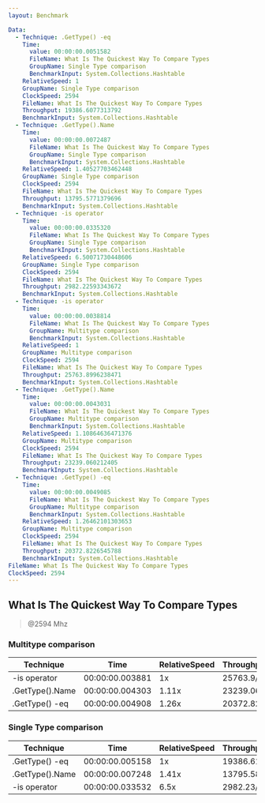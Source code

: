 ```yaml
---
layout: Benchmark

Data: 
  - Technique: .GetType() -eq
    Time: 
      value: 00:00:00.0051582
      FileName: What Is The Quickest Way To Compare Types
      GroupName: Single Type comparison
      BenchmarkInput: System.Collections.Hashtable
    RelativeSpeed: 1
    GroupName: Single Type comparison
    ClockSpeed: 2594
    FileName: What Is The Quickest Way To Compare Types
    Throughput: 19386.6077313792
    BenchmarkInput: System.Collections.Hashtable
  - Technique: .GetType().Name
    Time: 
      value: 00:00:00.0072487
      FileName: What Is The Quickest Way To Compare Types
      GroupName: Single Type comparison
      BenchmarkInput: System.Collections.Hashtable
    RelativeSpeed: 1.40527703462448
    GroupName: Single Type comparison
    ClockSpeed: 2594
    FileName: What Is The Quickest Way To Compare Types
    Throughput: 13795.5771379696
    BenchmarkInput: System.Collections.Hashtable
  - Technique: -is operator
    Time: 
      value: 00:00:00.0335320
      FileName: What Is The Quickest Way To Compare Types
      GroupName: Single Type comparison
      BenchmarkInput: System.Collections.Hashtable
    RelativeSpeed: 6.50071730448606
    GroupName: Single Type comparison
    ClockSpeed: 2594
    FileName: What Is The Quickest Way To Compare Types
    Throughput: 2982.22593343672
    BenchmarkInput: System.Collections.Hashtable
  - Technique: -is operator
    Time: 
      value: 00:00:00.0038814
      FileName: What Is The Quickest Way To Compare Types
      GroupName: Multitype comparison
      BenchmarkInput: System.Collections.Hashtable
    RelativeSpeed: 1
    GroupName: Multitype comparison
    ClockSpeed: 2594
    FileName: What Is The Quickest Way To Compare Types
    Throughput: 25763.8996238471
    BenchmarkInput: System.Collections.Hashtable
  - Technique: .GetType().Name
    Time: 
      value: 00:00:00.0043031
      FileName: What Is The Quickest Way To Compare Types
      GroupName: Multitype comparison
      BenchmarkInput: System.Collections.Hashtable
    RelativeSpeed: 1.10864636471376
    GroupName: Multitype comparison
    ClockSpeed: 2594
    FileName: What Is The Quickest Way To Compare Types
    Throughput: 23239.060212405
    BenchmarkInput: System.Collections.Hashtable
  - Technique: .GetType() -eq
    Time: 
      value: 00:00:00.0049085
      FileName: What Is The Quickest Way To Compare Types
      GroupName: Multitype comparison
      BenchmarkInput: System.Collections.Hashtable
    RelativeSpeed: 1.26462101303653
    GroupName: Multitype comparison
    ClockSpeed: 2594
    FileName: What Is The Quickest Way To Compare Types
    Throughput: 20372.8226545788
    BenchmarkInput: System.Collections.Hashtable
FileName: What Is The Quickest Way To Compare Types
ClockSpeed: 2594
---
```

What Is The Quickest Way To Compare Types
-----------------------------------------
> @2594 Mhz


### Multitype comparison


|Technique      |Time           |RelativeSpeed|Throughput|
|---------------|---------------|-------------|----------|
|-is operator   |00:00:00.003881|1x           |25763.9/s |
|.GetType().Name|00:00:00.004303|1.11x        |23239.06/s|
|.GetType() -eq |00:00:00.004908|1.26x        |20372.82/s|


### Single Type comparison


|Technique      |Time           |RelativeSpeed|Throughput|
|---------------|---------------|-------------|----------|
|.GetType() -eq |00:00:00.005158|1x           |19386.61/s|
|.GetType().Name|00:00:00.007248|1.41x        |13795.58/s|
|-is operator   |00:00:00.033532|6.5x         |2982.23/s |
